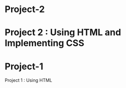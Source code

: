 
# Project-2
Project 2 : Using HTML and Implementing CSS
=======
# Project-1
Project 1 : Using HTML 

